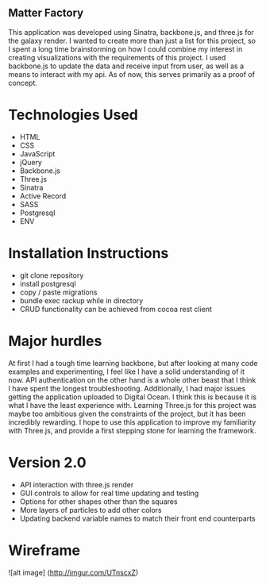 ## Matter Factory
This application was developed using Sinatra, backbone.js, and three.js for the galaxy render.
I wanted to create more than just a list for this project, so I spent a long time brainstorming on how I could combine my interest in creating visualizations with the requirements of this project. I used backbone.js to update the data and receive input from user, as well as a means to interact with my api. As of now, this serves primarily as a proof of concept.

# Technologies Used
* HTML
* CSS
* JavaScript
* jQuery
* Backbone.js
* Three.js
* Sinatra
* Active Record
* SASS
* Postgresql
* ENV

# Installation Instructions
* git clone repository
* install postgresql
* copy / paste migrations
* bundle exec rackup while in directory
* CRUD functionality can be achieved from cocoa rest client


# Major hurdles
At first I had a tough time learning backbone, but after looking at many code examples and experimenting, I feel like I have a solid understanding of it now. API authentication on the other hand is a whole other beast that I think I have spent the longest troubleshooting. Additionally, I had major issues getting the application uploaded to Digital Ocean. I think this is because it is what I have the least experience with. Learning Three.js for this project was maybe too ambitious given the constraints of the project, but it has been incredibly rewarding. I hope to use this application to improve my familiarity with Three.js, and provide a first stepping stone for learning the framework.

# Version 2.0
- API interaction with three.js render
- GUI controls to allow for real time updating and testing
- Options for other shapes other than the squares
- More layers of particles to add other colors
- Updating backend variable names to match their front end counterparts

# Wireframe
![alt image] (http://imgur.com/UTnscxZ)
